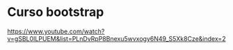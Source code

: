 # Curso bootstrap
https://www.youtube.com/watch?v=gSBL0ILPUEM&list=PLnDvRpP8Bnexu5wvxogy6N49_S5Xk8Cze&index=2
